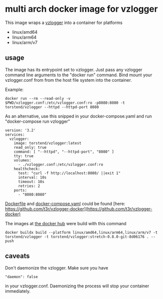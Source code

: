 # multi arch docker image for vzlogger

This image wraps a [vzlogger](https://github.com/volkszaehler/vzlogger) 
into a container for platforms
- linux/amd64
- linux/arm64
- linux/arm/v7

## usage
The image has its entrypoint set to vzlogger. Just pass any vzlogger command
line arguments to the "docker run" command. Bind mount your vzlogger.conf from
from the host file system into the container.

Example:

    docker run --rm --read-only -v $PWD/vzlogger.conf:/etc/vzlogger.conf:ro -p8080:8080 -t torstend/vzlogger --httpd --httpd-port 8080

As an alternative, use this snipped in your docker-compose.yaml and run "docker-compose run vzlogger"

    version: '3.2'
    services:
      vzlogger:
        image: torstend/vzlogger:latest
        read_only: true
        command: [ "--httpd", "--httpd-port", "8080" ]
        tty: true
        volumes:
          - ./vzlogger.conf:/etc/vzlogger.conf:ro
        healthcheck:
          test: "curl -f http://localhost:8080/ ||exit 1"
          interval: 10s
          timeout: 10s
          retries: 2
        ports:
          - "8080:8080"

[Dockerfile](https://github.com/t3r/vzlogger-docker/blob/master/Dockerfile) 
and [docker-compose.yaml](https://github.com/t3r/vzlogger-docker/blob/master/docker-compose.yaml) could be 
found [here: https://github.com/t3r/vzlogger-docker](https://github.com/t3r/vzlogger-docker)

The images at [the docker hub](https://hub.docker.com/repository/docker/torstend/vzlogger)
were build with this command

    docker buildx build --platform linux/amd64,linux/arm64,linux/arm/v7 -t torstend/vzlogger -t torstend/vzlogger:stretch-0.8.0-git-8d06176 . --push

## caveats
Don't daemonize the vzlogger. Make sure you have

    "daemon": false

in your vzlogger.conf. Daemonizing the process will stop your container immediately.
